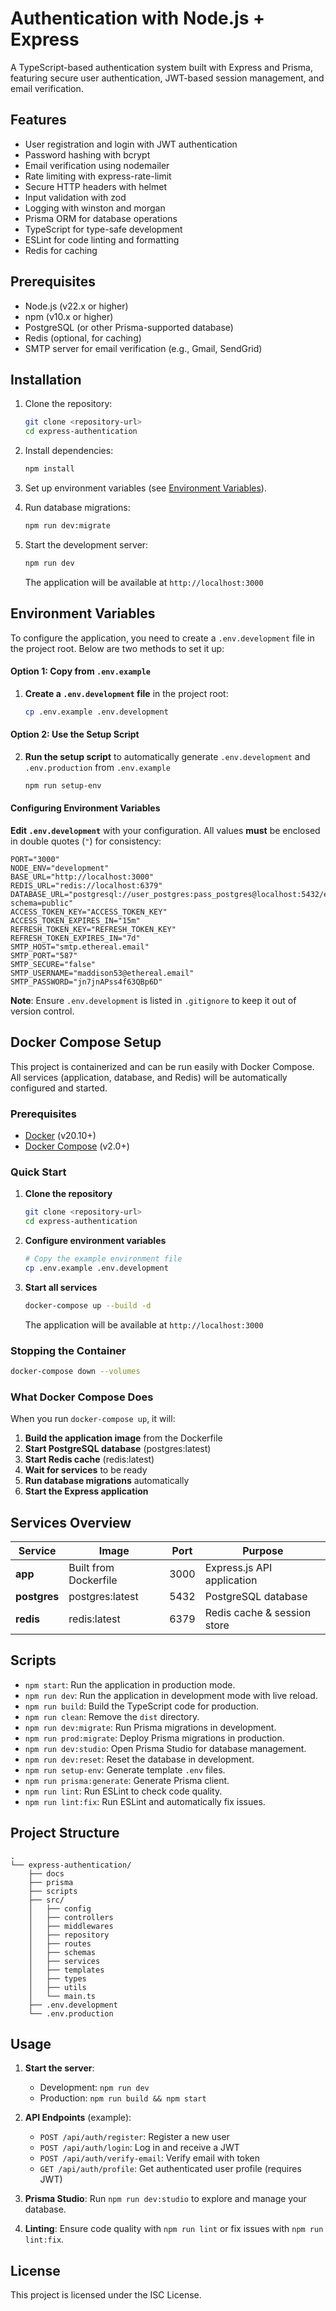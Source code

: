 # Authentication with Node.js + Express

A TypeScript-based authentication system built with Express and Prisma, featuring secure user authentication, JWT-based session management, and email verification.

## Features

- User registration and login with JWT authentication
- Password hashing with bcrypt
- Email verification using nodemailer
- Rate limiting with express-rate-limit
- Secure HTTP headers with helmet
- Input validation with zod
- Logging with winston and morgan
- Prisma ORM for database operations
- TypeScript for type-safe development
- ESLint for code linting and formatting
- Redis for caching

## Prerequisites

- Node.js (v22.x or higher)
- npm (v10.x or higher)
- PostgreSQL (or other Prisma-supported database)
- Redis (optional, for caching)
- SMTP server for email verification (e.g., Gmail, SendGrid)

## Installation

1. Clone the repository:

   ```bash
   git clone <repository-url>
   cd express-authentication
   ```

2. Install dependencies:

   ```bash
   npm install
   ```

3. Set up environment variables (see [Environment Variables](#environment-variables)).

4. Run database migrations:

   ```bash
   npm run dev:migrate
   ```

5. Start the development server:

   ```bash
   npm run dev
   ```

   The application will be available at `http://localhost:3000`

## Environment Variables

To configure the application, you need to create a `.env.development` file in the project root. Below are two methods to set it up:

#### Option 1: Copy from `.env.example`

1. **Create a `.env.development` file** in the project root:

   ```bash
   cp .env.example .env.development
   ```

#### Option 2: Use the Setup Script

2. **Run the setup script** to automatically generate `.env.development` and `.env.production` from `.env.example`

   ```bash
   npm run setup-env
   ```

#### Configuring Environment Variables

**Edit `.env.development`** with your configuration. All values **must** be enclosed in double quotes (`"`) for consistency:

```env
PORT="3000"
NODE_ENV="development"
BASE_URL="http://localhost:3000"
REDIS_URL="redis://localhost:6379"
DATABASE_URL="postgresql://user_postgres:pass_postgres@localhost:5432/express_auth_test?schema=public"
ACCESS_TOKEN_KEY="ACCESS_TOKEN_KEY"
ACCESS_TOKEN_EXPIRES_IN="15m"
REFRESH_TOKEN_KEY="REFRESH_TOKEN_KEY"
REFRESH_TOKEN_EXPIRES_IN="7d"
SMTP_HOST="smtp.ethereal.email"
SMTP_PORT="587"
SMTP_SECURE="false"
SMTP_USERNAME="maddison53@ethereal.email"
SMTP_PASSWORD="jn7jnAPss4f63QBp6D"
```

**Note**: Ensure `.env.development` is listed in `.gitignore` to keep it out of version control.

## Docker Compose Setup

This project is containerized and can be run easily with Docker Compose. All services (application, database, and Redis) will be automatically configured and started.

### Prerequisites

- [Docker](https://docs.docker.com/get-docker/) (v20.10+)
- [Docker Compose](https://docs.docker.com/compose/install/) (v2.0+)

### Quick Start

1. **Clone the repository**

   ```bash
   git clone <repository-url>
   cd express-authentication
   ```

2. **Configure environment variables**

   ```bash
   # Copy the example environment file
   cp .env.example .env.development

   ```

3. **Start all services**

   ```bash
   docker-compose up --build -d
   ```

   The application will be available at `http://localhost:3000`

### Stopping the Container

```bash
docker-compose down --volumes
```

### What Docker Compose Does

When you run `docker-compose up`, it will:

1. **Build the application image** from the Dockerfile
2. **Start PostgreSQL database** (postgres:latest)
3. **Start Redis cache** (redis:latest)
4. **Wait for services** to be ready
5. **Run database migrations** automatically
6. **Start the Express application**

## Services Overview

| Service      | Image                 | Port | Purpose                     |
| ------------ | --------------------- | ---- | --------------------------- |
| **app**      | Built from Dockerfile | 3000 | Express.js API application  |
| **postgres** | postgres:latest       | 5432 | PostgreSQL database         |
| **redis**    | redis:latest          | 6379 | Redis cache & session store |

## Scripts

- `npm start`: Run the application in production mode.
- `npm run dev`: Run the application in development mode with live reload.
- `npm run build`: Build the TypeScript code for production.
- `npm run clean`: Remove the `dist` directory.
- `npm run dev:migrate`: Run Prisma migrations in development.
- `npm run prod:migrate`: Deploy Prisma migrations in production.
- `npm run dev:studio`: Open Prisma Studio for database management.
- `npm run dev:reset`: Reset the database in development.
- `npm run setup-env`: Generate template `.env` files.
- `npm run prisma:generate`: Generate Prisma client.
- `npm run lint`: Run ESLint to check code quality.
- `npm run lint:fix`: Run ESLint and automatically fix issues.

## Project Structure

```
.
└── express-authentication/
    ├── docs
    ├── prisma
    ├── scripts
    ├── src/
    │   ├── config
    │   ├── controllers
    │   ├── middlewares
    │   ├── repository
    │   ├── routes
    │   ├── schemas
    │   ├── services
    │   ├── templates
    │   ├── types
    │   ├── utils
    │   └── main.ts
    ├── .env.development
    └── .env.production
```

## Usage

1. **Start the server**:

   - Development: `npm run dev`
   - Production: `npm run build && npm start`

2. **API Endpoints** (example):

   - `POST /api/auth/register`: Register a new user
   - `POST /api/auth/login`: Log in and receive a JWT
   - `POST /api/auth/verify-email`: Verify email with token
   - `GET /api/auth/profile`: Get authenticated user profile (requires JWT)

3. **Prisma Studio**:
   Run `npm run dev:studio` to explore and manage your database.

4. **Linting**:
   Ensure code quality with `npm run lint` or fix issues with `npm run lint:fix`.

## License

This project is licensed under the ISC License.
